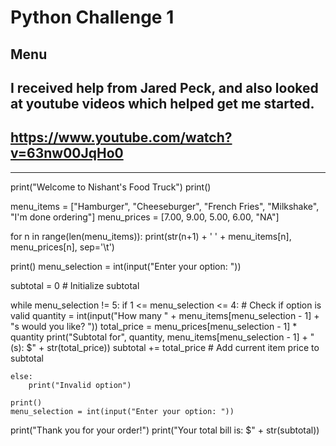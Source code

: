 # Python Challenge 1
## Menu

## I received help from Jared Peck, and also looked at youtube videos which helped get me started.

## https://www.youtube.com/watch?v=63nw00JqHo0

***

print("Welcome to Nishant's Food Truck")
print()

menu_items = ["Hamburger", "Cheeseburger", "French Fries", "Milkshake", "I'm done ordering"]
menu_prices = [7.00, 9.00, 5.00, 6.00, "NA"]

for n in range(len(menu_items)):
    print(str(n+1) + ' ' + menu_items[n], menu_prices[n], sep='\t')

print()
menu_selection = int(input("Enter your option: "))

subtotal = 0  # Initialize subtotal

while menu_selection != 5:
    if 1 <= menu_selection <= 4:  # Check if option is valid
        quantity = int(input("How many " + menu_items[menu_selection - 1] + "s would you like? "))
        total_price = menu_prices[menu_selection - 1] * quantity
        print("Subtotal for", quantity, menu_items[menu_selection - 1] + "(s): $" + str(total_price))
        subtotal += total_price  # Add current item price to subtotal
        
    else:
        print("Invalid option")

    print()
    menu_selection = int(input("Enter your option: "))

print("Thank you for your order!")
print("Your total bill is: $" + str(subtotal))

